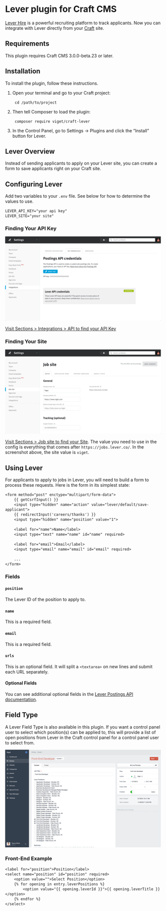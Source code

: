 # Lever plugin for Craft CMS

[Lever Hire](https://www.lever.co/) is a powerful recruiting platform to track applicants. Now you can integrate with Lever directly from your [Craft](https://craftcms.com/) site.

## Requirements

This plugin requires Craft CMS 3.0.0-beta.23 or later.

## Installation

To install the plugin, follow these instructions.

1. Open your terminal and go to your Craft project:

        cd /path/to/project

2. Then tell Composer to load the plugin:

        composer require viget/craft-lever

3. In the Control Panel, go to Settings → Plugins and click the “Install” button for Lever.

## Lever Overview

Instead of sending applicants to apply on your Lever site, you can create a form to save applicants right on your Craft site.

## Configuring Lever

Add two variables to your `.env` file. See below for how to determine the values to use.

```shell
LEVER_API_KEY="your api key"
LEVER_SITE="your site"
```

### Finding Your API Key

![Screenshot](resources/lever-api-key.png)

[Visit Sections > Integrations > API to find your API Key](https://hire.lever.co/settings/integrations?tab=api)

### Finding Your Site

![Screenshot](resources/lever-site.png)

[Visit Sections > Job site to find your Site](https://hire.lever.co/settings/site). The value you need to use in the config is everything that comes after `https://jobs.lever.co/`. In the screenshot above, the site value is `viget`.

## Using Lever

For applicants to apply to jobs in Lever, you will need to build a form to process these requests. Here is the form in its simplest state:

```
<form method="post" enctype="multipart/form-data">
	{{ getCsrfInput() }}
	<input type="hidden" name="action" value="lever/default/save-applicant">
	{{ redirectInput('careers/thanks') }}
	<input type="hidden" name="position" value="1">

	<label for="name">Name</label>
	<input type="text" name="name" id="name" required>

	<label for="email">Email</label>
	<input type="email" name="email" id="email" required>

	...
</form>
```

### Fields

#### `position`
The Lever ID of the position to apply to.

#### `name`
This is a required field.

#### `email`
This is a required field.

#### `urls`
This is an optional field. It will split a `<textarea>` on new lines and submit each URL separately.

#### Optional Fields
You can see additional optional fields in the [Lever Postings API documentation](https://github.com/lever/postings-api#apply-to-a-job-posting).

## Field Type
A Lever Field Type is also available in this plugin. If you want a control panel user to select which position(s) can be applied to, this will provide a list of open positions from Lever in the Craft control panel for a control panel user to select from.

![Screenshot](resources/lever-field-type.png)

### Front-End Example
```
<label for="position">Position</label>
<select name="position" id="position" required>
	<option value="">Select Position</option>
	{% for opening in entry.leverPositions %}
		<option value="{{ opening.leverId }}">{{ opening.leverTitle }}</option>
	{% endfor %}
</select>
```

